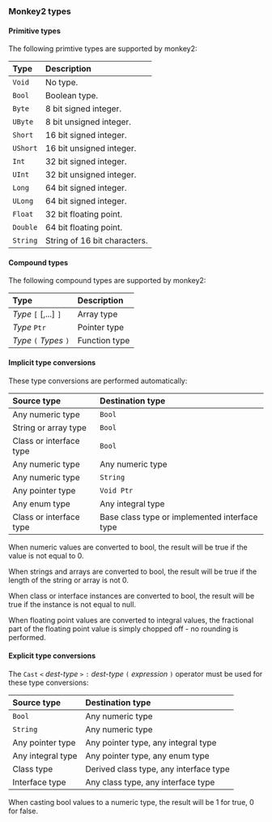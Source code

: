 
### Monkey2 types

#### Primitive types

The following primtive types are supported by monkey2:

| Type		| Description
|:----------|:-----------
| `Void`	| No type.
| `Bool`	| Boolean type.
| `Byte`	| 8 bit signed integer.
| `UByte`	| 8 bit unsigned integer.
| `Short`	| 16 bit signed integer.
| `UShort`	| 16 bit unsigned integer.
| `Int`		| 32 bit signed integer.
| `UInt`	| 32 bit unsigned integer.
| `Long`	| 64 bit signed integer.
| `ULong`	| 64 bit signed integer.
| `Float`	| 32 bit floating point.
| `Double`	| 64 bit floating point.
| `String`	| String of 16 bit characters.

#### Compound types

The following compound types are supported by monkey2:

| Type						| Description
|:--------------------------|:-----------
| _Type_ `[` [,...] `]`				| Array type
| _Type_ `Ptr`				| Pointer type
| _Type_ `(` _Types_ `)`	| Function type


#### Implicit type conversions

These type conversions are performed automatically:

| Source type					| Destination type
|:------------------------------|:-----------------
| Any numeric type	 			| `Bool`
| String or array type 			| `Bool`
| Class or interface type	 	| `Bool`
| Any numeric type				| Any numeric type
| Any numeric type				| `String`
| Any pointer type				| `Void Ptr`
| Any enum type					| Any integral type
| Class or interface type		| Base class type or implemented interface type

When numeric values are converted to bool, the result will be true if the value is not equal to 0.

When strings and arrays are converted to bool, the result will be true if the length of the string or array is not 0.

When class or interface instances are converted to bool, the result will be true if the instance is not equal to null.

When floating point values are converted to integral values, the fractional part of the floating point value is simply chopped off - no rounding is performed.


#### Explicit type conversions

The `Cast` `<` _dest-type_ `>` `:` _dest-type_ `(` _expression_ `)` operator must be used for these type conversions:

| Source type			| Destination type
|:----------------------|:-----------------
| `Bool`				| Any numeric type
| `String`				| Any numeric type
| Any pointer type		| Any pointer type, any integral type
| Any integral type		| Any pointer type, any enum type
| Class type			| Derived class type, any interface type
| Interface type		| Any class type, any interface type

When casting bool values to a numeric type, the result will be 1 for true, 0 for false.
